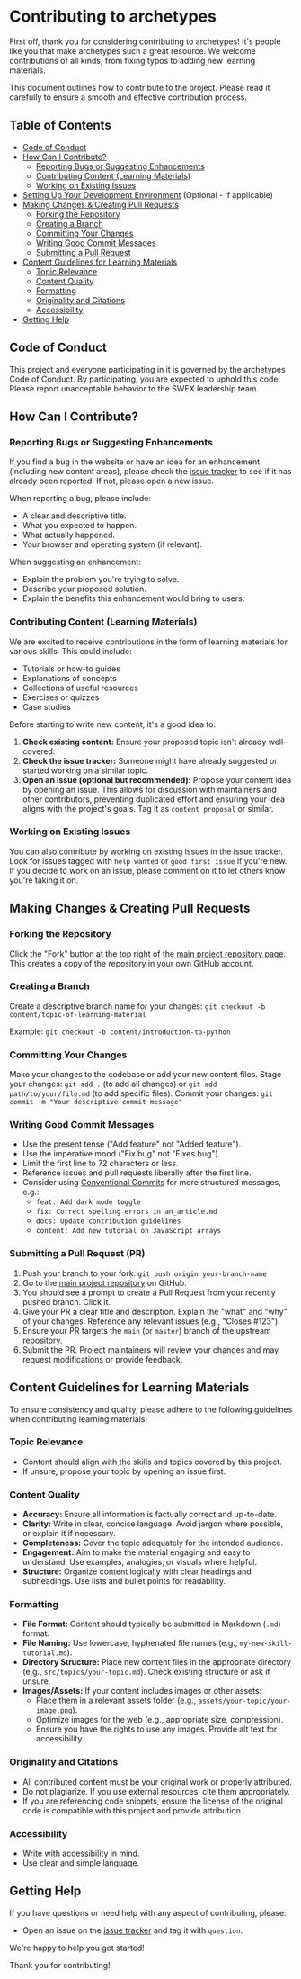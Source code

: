 # Contributing to archetypes

First off, thank you for considering contributing to archetypes!
It's people like you that make archetypes such a great resource.
We welcome contributions of all kinds, from fixing typos to adding new learning materials.

This document outlines how to contribute to the project.
Please read it carefully to ensure a smooth and effective contribution process.

## Table of Contents

* [Code of Conduct](#code-of-conduct)
* [How Can I Contribute?](#how-can-i-contribute)
    * [Reporting Bugs or Suggesting Enhancements](#reporting-bugs-or-suggesting-enhancements)
    * [Contributing Content (Learning Materials)](#contributing-content-learning-materials)
    * [Working on Existing Issues](#working-on-existing-issues)
* [Setting Up Your Development Environment](#setting-up-your-development-environment) (Optional - if applicable)
* [Making Changes & Creating Pull Requests](#making-changes--creating-pull-requests)
    * [Forking the Repository](#forking-the-repository)
    * [Creating a Branch](#creating-a-branch)
    * [Committing Your Changes](#committing-your-changes)
    * [Writing Good Commit Messages](#writing-good-commit-messages)
    * [Submitting a Pull Request](#submitting-a-pull-request)
* [Content Guidelines for Learning Materials](#content-guidelines-for-learning-materials)
    * [Topic Relevance](#topic-relevance)
    * [Content Quality](#content-quality)
    * [Formatting](#formatting)
    * [Originality and Citations](#originality-and-citations)
    * [Accessibility](#accessibility)
* [Getting Help](#getting-help)

## Code of Conduct

This project and everyone participating in it is governed by the archetypes Code of Conduct.
By participating, you are expected to uphold this code.
Please report unacceptable behavior to the SWEX leadership team.

## How Can I Contribute?

### Reporting Bugs or Suggesting Enhancements

If you find a bug in the website or have an idea for an enhancement (including new content areas), please check the [issue tracker](https://github.com/Zuhlke-Internal/archetypes/issues) to see if it has already been reported.
If not, please open a new issue.

When reporting a bug, please include:
* A clear and descriptive title.
* What you expected to happen.
* What actually happened.
* Your browser and operating system (if relevant).

When suggesting an enhancement:
* Explain the problem you're trying to solve.
* Describe your proposed solution.
* Explain the benefits this enhancement would bring to users.

### Contributing Content (Learning Materials)

We are excited to receive contributions in the form of learning materials for various skills. This could include:
* Tutorials or how-to guides
* Explanations of concepts
* Collections of useful resources
* Exercises or quizzes
* Case studies

Before starting to write new content, it's a good idea to:
1.  **Check existing content:** Ensure your proposed topic isn't already well-covered.
2.  **Check the issue tracker:** Someone might have already suggested or started working on a similar topic.
3.  **Open an issue (optional but recommended):** Propose your content idea by opening an issue. 
This allows for discussion with maintainers and other contributors, preventing duplicated effort and ensuring your idea aligns with the project's goals. 
Tag it as `content proposal` or similar.

### Working on Existing Issues

You can also contribute by working on existing issues in the issue tracker.
Look for issues tagged with `help wanted` or `good first issue` if you're new.
If you decide to work on an issue, please comment on it to let others know you're taking it on.

## Making Changes & Creating Pull Requests

### Forking the Repository

Click the "Fork" button at the top right of the [main project repository page](https://github.com/Zuhlke-Internal/archetypes).
This creates a copy of the repository in your own GitHub account.

### Creating a Branch

Create a descriptive branch name for your changes:
`git checkout -b content/topic-of-learning-material`

Example: `git checkout -b content/introduction-to-python`

### Committing Your Changes

Make your changes to the codebase or add your new content files.
Stage your changes: `git add .` (to add all changes) or `git add path/to/your/file.md` (to add specific files).
Commit your changes: `git commit -m "Your descriptive commit message"`

### Writing Good Commit Messages

* Use the present tense ("Add feature" not "Added feature").
* Use the imperative mood ("Fix bug" not "Fixes bug").
* Limit the first line to 72 characters or less.
* Reference issues and pull requests liberally after the first line.
* Consider using [Conventional Commits](https://www.conventionalcommits.org/) for more structured messages, e.g.:
    * `feat: Add dark mode toggle`
    * `fix: Correct spelling errors in an_article.md`
    * `docs: Update contribution guidelines`
    * `content: Add new tutorial on JavaScript arrays`

### Submitting a Pull Request (PR)

1.  Push your branch to your fork: `git push origin your-branch-name`
2.  Go to the [main project repository](https://github.com/Zuhlke-Internal/archetypes) on GitHub.
3.  You should see a prompt to create a Pull Request from your recently pushed branch. Click it.
4.  Give your PR a clear title and description. Explain the "what" and "why" of your changes. Reference any relevant issues (e.g., "Closes #123").
5.  Ensure your PR targets the `main` (or `master`) branch of the upstream repository.
6.  Submit the PR. Project maintainers will review your changes and may request modifications or provide feedback.

## Content Guidelines for Learning Materials

To ensure consistency and quality, please adhere to the following guidelines when contributing learning materials:

### Topic Relevance

* Content should align with the skills and topics covered by this project.
* If unsure, propose your topic by opening an issue first.

### Content Quality

* **Accuracy:** Ensure all information is factually correct and up-to-date.
* **Clarity:** Write in clear, concise language. Avoid jargon where possible, or explain it if necessary.
* **Completeness:** Cover the topic adequately for the intended audience.
* **Engagement:** Aim to make the material engaging and easy to understand. Use examples, analogies, or visuals where helpful.
* **Structure:** Organize content logically with clear headings and subheadings. Use lists and bullet points for readability.

### Formatting

* **File Format:** Content should typically be submitted in Markdown (`.md`) format.
* **File Naming:** Use lowercase, hyphenated file names (e.g., `my-new-skill-tutorial.md`).
* **Directory Structure:** Place new content files in the appropriate directory (e.g., `src/topics/your-topic.md`). Check existing structure or ask if unsure.
* **Images/Assets:** If your content includes images or other assets:
    * Place them in a relevant assets folder (e.g., `assets/your-topic/your-image.png`).
    * Optimize images for the web (e.g., appropriate size, compression).
    * Ensure you have the rights to use any images. Provide alt text for accessibility.

### Originality and Citations

* All contributed content must be your original work or properly attributed.
* Do not plagiarize. If you use external resources, cite them appropriately.
* If you are referencing code snippets, ensure the license of the original code is compatible with this project and provide attribution.

### Accessibility

* Write with accessibility in mind.
* Use clear and simple language.

## Getting Help

If you have questions or need help with any aspect of contributing, please:
* Open an issue on the [issue tracker](https://github.com/Zuhlke-Internal/archetypes/issues) and tag it with `question`.

We're happy to help you get started!

Thank you for contributing!